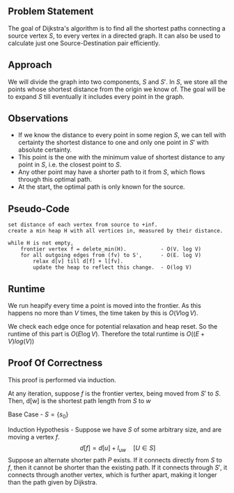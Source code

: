 ## Problem Statement
The goal of Dijkstra's algorithm is to find all the shortest paths connecting a source vertex $S$, to every vertex in a directed graph. It can also be used to calculate just one Source-Destination pair efficiently.

## Approach
We will divide the graph into two components, $S$ and $S'$. In $S$, we store all the points whose shortest distance from the origin we know of. The goal will be to expand $S$ till eventually it includes every point in the graph.

## Observations
* If we know the distance to every point in some region $S$, we can tell with certainty the shortest distance to one and only one point in $S'$ with absolute certainty. 
* This point is the one with the minimum value of shortest distance to any point in $S$, i.e. the closest point to $S$.
* Any other point may have a shorter path to it from $S$, which flows through this optimal path. 
* At the start, the optimal path is only known for the source.

## Pseudo-Code
```
set distance of each vertex from source to +inf.
create a min heap H with all vertices in, measured by their distance.

while H is not empty,
	frontier vertex f = delete_min(H).           - O(V. log V)
	for all outgoing edges from (fv) to S',      - O(E. log V)
		relax d[v] till d[f] + l[fv].
		update the heap to reflect this change.  - O(log V)
```

## Runtime
We run heapify every time a point is moved into the frontier. As this happens no more than $V$ times, the time taken by this is $O(V \log V)$. 

We check each edge once for potential relaxation and heap reset. So the runtime of this part is $O(E \log V)$. Therefore the total runtime is $O((E + V)log(V))$  

## Proof Of Correctness
This proof is performed via induction.

At any iteration, suppose $f$ is the frontier vertex, being moved from $S'$ to $S$. Then, d\[w] is the shortest path length from $S$ to $w$ 

Base Case - $S = \{s_0\}$

Induction Hypothesis - Suppose we have $S$ of some arbitrary size, and are moving a vertex $f$. 
$$d[f] = d[u] + l_{uw} \quad [U \in S]$$
Suppose an alternate shorter path $P$ exists. If it connects directly from $S$ to $f$, then it cannot be shorter than the existing path. If it connects through $S'$, it connects through another vertex, which is further apart, making it longer than the path given by Dijkstra.